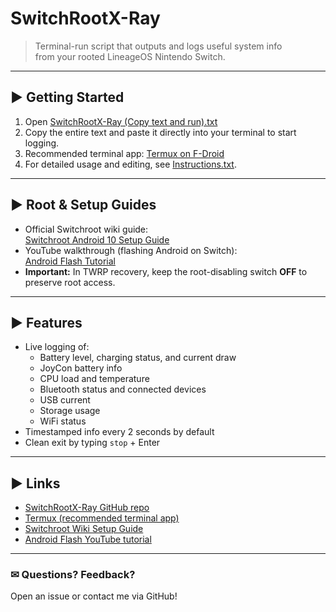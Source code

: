 # SwitchRootX-Ray

> Terminal-run script that outputs and logs useful system info  
> from your rooted LineageOS Nintendo Switch.

---

## ▶ Getting Started

1. Open [SwitchRootX-Ray (Copy text and run).txt](https://github.com/user-attachments/files/21153533/SwitchRootX-Ray.Copy.text.and.run.txt)  
2. Copy the entire text and paste it directly into your terminal to start logging.  
3. Recommended terminal app: [Termux on F-Droid](https://f-droid.org/packages/com.termux/)  
4. For detailed usage and editing, see [Instructions.txt](https://github.com/user-attachments/files/21153567/Instructions.txt).

---

## ▶ Root & Setup Guides

- Official Switchroot wiki guide:  
  [Switchroot Android 10 Setup Guide](https://wiki.switchroot.org/wiki/android/android-10/10-q-setup-guide)  
- YouTube walkthrough (flashing Android on Switch):  
  [Android Flash Tutorial](https://youtu.be/dVxSji20EQc)  
- **Important:** In TWRP recovery, keep the root-disabling switch **OFF** to preserve root access.

---

## ▶ Features

- Live logging of:  
  - Battery level, charging status, and current draw  
  - JoyCon battery info  
  - CPU load and temperature  
  - Bluetooth status and connected devices  
  - USB current  
  - Storage usage  
  - WiFi status  
- Timestamped info every 2 seconds by default  
- Clean exit by typing `stop` + Enter

---

## ▶ Links

- [SwitchRootX-Ray GitHub repo](https://github.com/flafoal/SwitchRootX-Ray)  
- [Termux (recommended terminal app)](https://f-droid.org/packages/com.termux/)  
- [Switchroot Wiki Setup Guide](https://wiki.switchroot.org/wiki/android/android-10/10-q-setup-guide)  
- [Android Flash YouTube tutorial](https://youtu.be/dVxSji20EQc)  

---

### ✉ Questions? Feedback?  
Open an issue or contact me via GitHub!
